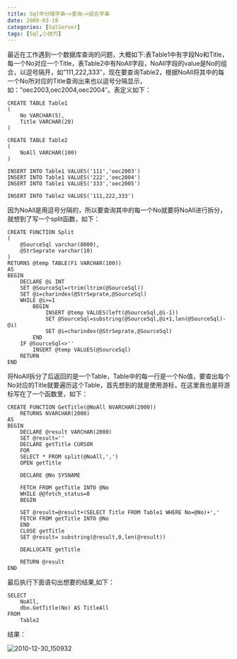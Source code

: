 ```yaml
---
title: Sql中分隔字串–>查询–>组合字串
date: 2008-03-18
categories: [SqlServer]
tags: [Sql,小技巧]
---
```


最近在工作遇到一个数据库查询的问题，大概如下:表Table1中有字段No和Title，每一个No对应一个Title，表Table2中有NoAll字段，NoAll字段的value是No的组合，以逗号隔开，如”111,222,333″，现在要查询Table2，根据NoAll将其中的每一个No所对应的Title查询出来也以逗号分隔显示，如：”oec2003,oec2004,oec2004″。表定义如下：
<!--more-->

```
CREATE TABLE Table1
(
    No VARCHAR(5),
    Title VARCHAR(20)
)

CREATE TABLE Table2
(
    NoAll VARCHAR(100)
)

INSERT INTO Table1 VALUES('111','oec2003')
INSERT INTO Table1 VALUES('222','oec2004')
INSERT INTO Table1 VALUES('333','oec2005')

INSERT INTO Table2 VALUES('111,222,333')
```

因为NoAll是用逗号分隔的，所以要查询其中的每一个No就要将NoAll进行拆分，就想到了写一个split函数，如下：

```
CREATE FUNCTION Split
(
    @SourceSql varchar(8000),
    @StrSeprate varchar(10)
)
RETURNS @temp TABLE(F1 VARCHAR(100))
AS
BEGIN
    DECLARE @i INT
    SET @SourceSql=rtrim(ltrim(@SourceSql))
    SET @i=charindex(@StrSeprate,@SourceSql)
    WHILE @i>=1
        BEGIN
            INSERT @temp VALUES(left(@SourceSql,@i-1))
            SET @SourceSql=substring(@SourceSql,@i+1,len(@SourceSql)-@i)
            SET @i=charindex(@StrSeprate,@SourceSql)
        END
    IF @SourceSql<>''
        INSERT @temp VALUES(@SourceSql)
    RETURN
END
```

将NoAll拆分了后返回的是一个Table，Table中的每一行是一个No值，要查出每个No对应的Title就要遍历这个Table，首先想到的就是使用游标，在这里我也是将游标写在了一个函数里，如下：

```
CREATE FUNCTION GetTitle(@NoAll NVARCHAR(2000))
    RETURNS NVARCHAR(2000)
AS
BEGIN
    DECLARE @result VARCHAR(2000)
    SET @result=''
    DECLARE getTitle CURSOR
    FOR
    SELECT * FROM split(@NoAll,',')
    OPEN getTitle

    DECLARE @No SYSNAME

    FETCH FROM getTitle INTO @No
    WHILE @@fetch_status=0
    BEGIN

    SET @result=@result+(SELECT Title FROM Table1 WHERE No=@No)+','
    FETCH FROM getTitle INTO @No
    END
    CLOSE getTitle
    SET @result= substring(@result,0,len(@result))

    DEALLOCATE getTitle

    RETURN @result
END
```

最后执行下面语句出想要的结果,如下：

```
SELECT
    NoAll,
    dbo.GetTitle(No) AS TitleAll
FROM
    Table2
```

结果：

![2010-12-30_150932](http://fwhyy.com/img/post/2010-12-30_150932.gif)



